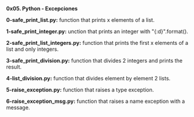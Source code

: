 **0x05. Python - Excepciones**

**0-safe_print_list.py:** function that prints x elements of a list.

**1-safe_print_integer.py:** unction that prints an integer with "{:d}".format().

**2-safe_print_list_integers.py:** function that prints the first x elements of a list and only integers.

**3-safe_print_division.py:** function that divides 2 integers and prints the result.

**4-list_division.py:** function that divides element by element 2 lists.

**5-raise_exception.py:** function that raises a type exception.

**6-raise_exception_msg.py:** function that raises a name exception with a message.